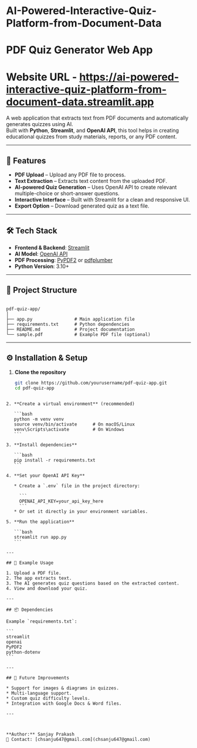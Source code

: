 # AI-Powered-Interactive-Quiz-Platform-from-Document-Data
# PDF Quiz Generator Web App

# Website URL - https://ai-powered-interactive-quiz-platform-from-document-data.streamlit.app

A web application that extracts text from PDF documents and automatically generates quizzes using AI.  
Built with **Python**, **Streamlit**, and **OpenAI API**, this tool helps in creating educational quizzes from study materials, reports, or any PDF content.

---

## 🚀 Features

- **PDF Upload** – Upload any PDF file to process.
- **Text Extraction** – Extracts text content from the uploaded PDF.
- **AI-powered Quiz Generation** – Uses OpenAI API to create relevant multiple-choice or short-answer questions.
- **Interactive Interface** – Built with Streamlit for a clean and responsive UI.
- **Export Option** – Download generated quiz as a text file.

---

## 🛠 Tech Stack

- **Frontend & Backend**: [Streamlit](https://streamlit.io/)
- **AI Model**: [OpenAI API](https://platform.openai.com/)
- **PDF Processing**: [PyPDF2](https://pypi.org/project/PyPDF2/) or [pdfplumber](https://pypi.org/project/pdfplumber/)
- **Python Version**: 3.10+

---

## 📂 Project Structure

```

pdf-quiz-app/
│
├── app.py                # Main application file
├── requirements.txt      # Python dependencies
├── README.md             # Project documentation
└── sample.pdf            # Example PDF file (optional)

````

---

## ⚙️ Installation & Setup

1. **Clone the repository**
   ```bash
   git clone https://github.com/yourusername/pdf-quiz-app.git
   cd pdf-quiz-app
````

2. **Create a virtual environment** (recommended)

   ```bash
   python -m venv venv
   source venv/bin/activate      # On macOS/Linux
   venv\Scripts\activate         # On Windows
   ```

3. **Install dependencies**

   ```bash
   pip install -r requirements.txt
   ```

4. **Set your OpenAI API Key**

   * Create a `.env` file in the project directory:

     ```
     OPENAI_API_KEY=your_api_key_here
     ```
   * Or set it directly in your environment variables.

5. **Run the application**

   ```bash
   streamlit run app.py
   ```

---

## 📜 Example Usage

1. Upload a PDF file.
2. The app extracts text.
3. The AI generates quiz questions based on the extracted content.
4. View and download your quiz.

---

## 📦 Dependencies

Example `requirements.txt`:

```
streamlit
openai
PyPDF2
python-dotenv
```

---

## 📌 Future Improvements

* Support for images & diagrams in quizzes.
* Multi-language support.
* Custom quiz difficulty levels.
* Integration with Google Docs & Word files.

---



**Author:** Sanjay Prakash
📧 Contact: [chsanju647@gmail.com](chsanju647@gmail.com)

